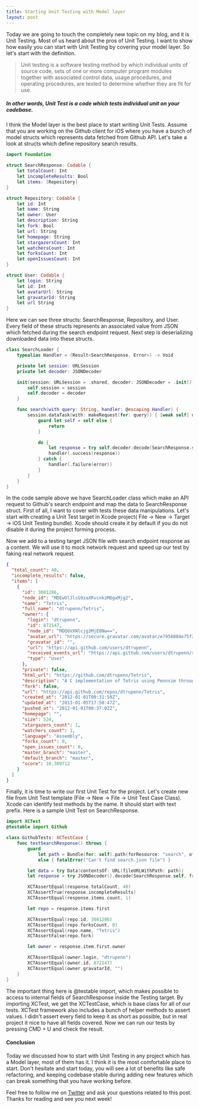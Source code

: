 ```yaml
---
title: Starting Unit Testing with Model layer
layout: post
---
```


Today we are going to touch the completely new topic on my blog, and it is Unit Testing. Most of us heard about the pros of Unit Testing. I want to show how easily you can start with Unit Testing by covering your model layer. So let's start with the definition.

>Unit testing is a software testing method by which individual units of source code, sets of one or more computer program modules together with associated control data, usage procedures, and operating procedures, are tested to determine whether they are fit for use.

##### In other words, Unit Test is a code which tests individual unit on your codebase. 

I think the Model layer is the best place to start writing Unit Tests. Assume that you are working on the Github client for iOS where you have a bunch of model structs which represents data fetched from Github API. Let's take a look at structs which define repository search results.

```swift
import Foundation

struct SearchResponse: Codable {
    let totalCount: Int
    let incompleteResults: Bool
    let items: [Repository]
}

struct Repository: Codable {
    let id: Int
    let name: String
    let owner: User
    let description: String
    let fork: Bool
    let url: String
    let homepage: String
    let stargazersCount: Int
    let watchersCount: Int
    let forksCount: Int
    let openIssuesCount: Int
}

struct User: Codable {
    let login: String
    let id: Int
    let avatarUrl: String
    let gravatarId: String
    let url String
}
```

Here we can see three structs: SearchResponse, Repository, and User. Every field of these structs represents an associated value from JSON which fetched during the search endpoint request. Next step is deserializing downloaded data into these structs.

```swift
class SearchLoader {
    typealias Handler = (Result<SearchResponse, Error>) -> Void

    private let session: URLSession
    private let decoder: JSONDecoder

    init(session: URLSession = .shared, decoder: JSONDecoder = .init()) {
        self.session = session
        self.decoder = decoder
    }

    func search(with query: String, handler: @escaping Handler) {
        session.dataTask(with: makeRequest(for: query)) { [weak self] data, _, error in
            guard let self = self else {
                return
            }

            do {
                let response = try self.decoder.decode(SearchResponse.self, from: data ?? Data())
                handler(.success(response))
            } catch {
                handler(.failure(error))
            }
        }
    }
}
```

In the code sample above we have SearchLoader class which make an API request to Github's search endpoint and map the data to SearchResponse struct. First of all, I want to cover with tests these data manipulations. Let's start with creating a Unit Test target in Xcode project( File -> New -> Target -> iOS Unit Testing bundle). Xcode should create it by default if you do not disable it during the project forming process.

Now we add to a testing target JSON file with search endpoint response as a content. We will use it to mock network request and speed up our test by faking real network request. 

```json
{
  "total_count": 40,
  "incomplete_results": false,
  "items": [
    {
      "id": 3081286,
      "node_id": "MDEwOlJlcG9zaXRvcnkzMDgxMjg2",
      "name": "Tetris",
      "full_name": "dtrupenn/Tetris",
      "owner": {
        "login": "dtrupenn",
        "id": 872147,
        "node_id": "MDQ6VXNlcjg3MjE0Nw==",
        "avatar_url": "https://secure.gravatar.com/avatar/e7956084e75f239de85d3a31bc172ace?d=https://a248.e.akamai.net/assets.github.com%2Fimages%2Fgravatars%2Fgravatar-user-420.png",
        "gravatar_id": "",
        "url": "https://api.github.com/users/dtrupenn",
        "received_events_url": "https://api.github.com/users/dtrupenn/received_events",
        "type": "User"
      },
      "private": false,
      "html_url": "https://github.com/dtrupenn/Tetris",
      "description": "A C implementation of Tetris using Pennsim through LC4",
      "fork": false,
      "url": "https://api.github.com/repos/dtrupenn/Tetris",
      "created_at": "2012-01-01T00:31:50Z",
      "updated_at": "2013-01-05T17:58:47Z",
      "pushed_at": "2012-01-01T00:37:02Z",
      "homepage": "",
      "size": 524,
      "stargazers_count": 1,
      "watchers_count": 1,
      "language": "Assembly",
      "forks_count": 0,
      "open_issues_count": 0,
      "master_branch": "master",
      "default_branch": "master",
      "score": 10.309712
    }
  ]
}
```

Finally, it is time to write our first Unit Test for the project. Let's create new file from Unit Test template (File -> New -> File -> Unit Test Case Class). Xcode can identify test methods by the name. It should start with text prefix. Here is a sample Unit Test on SearchResponse.

```swift
import XCTest
@testable import Github

class GithubTests: XCTestCase {
    func testSearchResponse() throws {
        guard
            let path = Bundle(for: self).path(forResource: "search", ofType: "json")
            else { fatalError("Can't find search.json file") }

        let data = try Data(contentsOf: URL(fileURLWithPath: path))
        let response = try JSONDecoder().decode(SearchResponse.self, from: data)

        XCTAssertEqual(response.totalCount, 40)
        XCTAssertTrue(response.incompleteResults)
        XCTAssertEqual(response.items.count, 1)

        let repo = response.items.first

        XCTAssertEqual(repo.id, 3081286)
        XCTAssertEqual(repo.forksCount, 0)
        XCTAssertEqual(repo.name, "Tetris")
        XCTAssertFalse(repo.fork)

        let owner = response.item.first.owner

        XCTAssertEqual(owner.login, "dtrupenn")
        XCTAssertEqual(owner.id, 872147)
        XCTAssertEqual(owner.gravatarId, "")
    }
}
```

The important thing here is @testable import, which makes possible to access to internal fields of SearchResponse inside the Testing target. By importing XCTest, we get the XCTestCase, which is base class for all of our tests. XCTest framework also includes a bunch of helper methods to assert values. I didn't assert every field to keep it as short as possible, but in real project it nice to have all fields covered. Now we can run our tests by pressing CMD + U and check the result.

#### Conclusion
Today we discussed how to start with Unit Testing in any project which has a Model layer, most of them has it. I think it is the most comfortable place to start. Don't hesitate and start today, you will see a lot of benefits like safe refactoring, and keeping codebase stable during adding new features which can break something that you have working before.

Feel free to follow me on [Twitter](https://twitter.com/mecid) and ask your questions related to this post. Thanks for reading and see you next week!